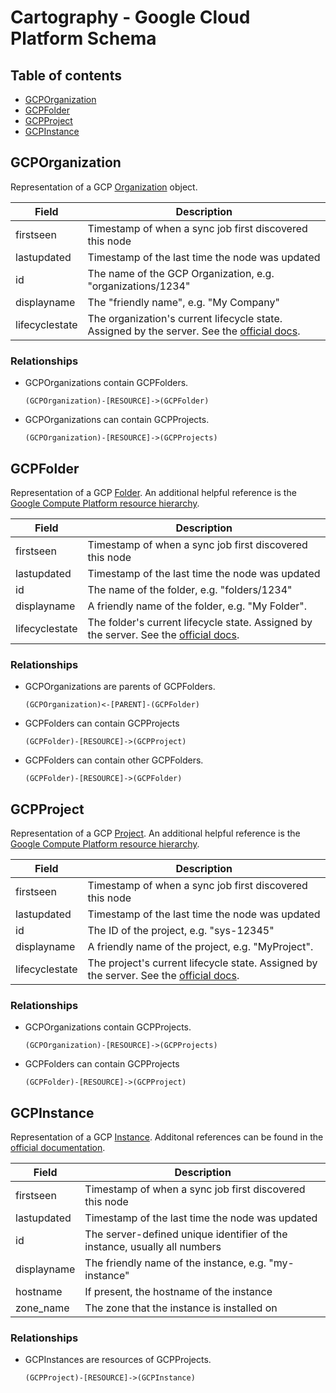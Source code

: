 # Cartography - Google Cloud Platform Schema

## Table of contents

- [GCPOrganization](#gcporganization)
- [GCPFolder](#gcpfolder)
- [GCPProject](#gcpproject)
- [GCPInstance](#gcpinstance)

## GCPOrganization

Representation of a GCP [Organization](https://cloud.google.com/resource-manager/reference/rest/v1/organizations) object.


| Field | Description |
|-------|--------------| 
| firstseen| Timestamp of when a sync job first discovered this node  |
| lastupdated |  Timestamp of the last time the node was updated | 
| id | The name of the GCP Organization, e.g. "organizations/1234" |
| displayname | The "friendly name", e.g. "My Company"
| lifecyclestate | The organization's current lifecycle state. Assigned by the server.  See the [official docs](https://cloud.google.com/resource-manager/reference/rest/v1/organizations#LifecycleState).

### Relationships

- GCPOrganizations contain GCPFolders.

    ```
    (GCPOrganization)-[RESOURCE]->(GCPFolder)
    ```
    
- GCPOrganizations can contain GCPProjects.

    ```
    (GCPOrganization)-[RESOURCE]->(GCPProjects)
    ```

 ## GCPFolder
 
 Representation of a GCP [Folder](https://cloud.google.com/resource-manager/reference/rest/v2/folders/list).  An additional helpful reference is the [Google Compute Platform resource hierarchy](https://cloud.google.com/resource-manager/docs/cloud-platform-resource-hierarchy).

| Field | Description |
|-------|--------------| 
| firstseen| Timestamp of when a sync job first discovered this node  |
| lastupdated |  Timestamp of the last time the node was updated | 
| id | The name of the folder, e.g. "folders/1234"|
| displayname | A friendly name of the folder, e.g. "My Folder".
| lifecyclestate | The folder's current lifecycle state. Assigned by the server.  See the [official docs](https://cloud.google.com/resource-manager/reference/rest/v2/folders#LifecycleState).
 
 
 ### Relationships
 
 - GCPOrganizations are parents of GCPFolders.

    ```
    (GCPOrganization)<-[PARENT]-(GCPFolder)
    ```
    
 - GCPFolders can contain GCPProjects
 
    ```
    (GCPFolder)-[RESOURCE]->(GCPProject)
    ```
    
 - GCPFolders can contain other GCPFolders.
 
    ```
    (GCPFolder)-[RESOURCE]->(GCPFolder)
    ```
 
 ## GCPProject
 
 Representation of a GCP [Project](https://cloud.google.com/resource-manager/reference/rest/v1/projects/list).  An additional helpful reference is the [Google Compute Platform resource hierarchy](https://cloud.google.com/resource-manager/docs/cloud-platform-resource-hierarchy).

| Field | Description |
|-------|--------------| 
| firstseen| Timestamp of when a sync job first discovered this node  |
| lastupdated |  Timestamp of the last time the node was updated | 
| id | The ID of the project, e.g. "sys-12345"|
| displayname | A friendly name of the project, e.g. "MyProject".
| lifecyclestate | The project's current lifecycle state. Assigned by the server.  See the [official docs](https://cloud.google.com/resource-manager/reference/rest/v1/projects#LifecycleState).
 
 ### Relationships
     
- GCPOrganizations contain GCPProjects.

    ```
    (GCPOrganization)-[RESOURCE]->(GCPProjects)
    ```
       
 - GCPFolders can contain GCPProjects
 
    ```
    (GCPFolder)-[RESOURCE]->(GCPProject)
    ```
    
 ## GCPInstance
 
 Representation of a GCP [Instance](https://cloud.google.com/compute/docs/reference/rest/v1/instances/list).  Additonal references can be found in the [official documentation]( https://cloud.google.com/compute/docs/concepts).
 
 | Field | Description |
|-------|--------------| 
| firstseen| Timestamp of when a sync job first discovered this node  |
| lastupdated |  Timestamp of the last time the node was updated | 
| id | The server-defined unique identifier of the instance, usually all numbers
| displayname | The friendly name of the instance, e.g. "my-instance"
| hostname | If present, the hostname of the instance
| zone_name | The zone that the instance is installed on

### Relationships

- GCPInstances are resources of GCPProjects.

    ```
    (GCPProject)-[RESOURCE]->(GCPInstance)
    ``` 